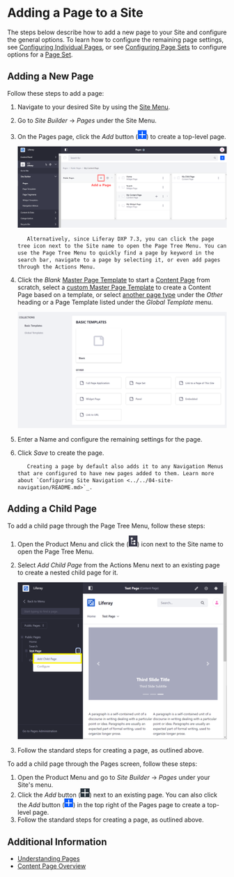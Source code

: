 # Adding a Page to a Site

The steps below describe how to add a new page to your Site and configure the general options. To learn how to configure the remaining page settings, see [Configuring Individual Pages](../page-settings/configuring-individual-pages.md), or see [Configuring Page Sets](../page-settings/configuring-page-sets.md) to configure options for a [Page Set](../understanding-pages/understanding-pages.md#page-sets).

## Adding a New Page

Follow these steps to add a page:

1. Navigate to your desired Site by using the [Site Menu](../../../getting-started/navigating-dxp.md#site-menu).

1. Go to *Site Builder* &rarr; *Pages* under the Site Menu.

1. On the Pages page, click the *Add* button (![Add](../../../images/icon-add.png)) to create a top-level page.

    ![The Pages screen lets you edit your Site pages as a whole.](./adding-a-page-to-a-site/images/01.png)

    ```tip::
       Alternatively, since Liferay DXP 7.3, you can click the page tree icon next to the Site name to open the Page Tree Menu. You can use the Page Tree Menu to quickly find a page by keyword in the search bar, navigate to a page by selecting it, or even add pages through the Actions Menu.
    ```

1. Click the *Blank* [Master Page Template](../defining-headers-and-footers/master-page-templates.md) to start a [Content Page](../understanding-pages/understanding-pages.md#page-types) from scratch, select a [custom Master Page Template](../defining-headers-and-footers/creating-a-master-page-template.md) to create a Content Page based on a template, or select [another page type](../understanding-pages/other-page-types.md) under the *Other* heading or a Page Template listed under the *Global Template* menu.

    ![You must select a page type when adding pages.](./adding-a-page-to-a-site/images/04.png)

1. Enter a Name and configure the remaining settings for the page.

1. Click *Save* to create the page.

    ```tip::
       Creating a page by default also adds it to any Navigation Menus that are configured to have new pages added to them. Learn more about `Configuring Site Navigation <../../04-site-navigation/README.md>`_.
    ```

## Adding a Child Page

To add a child page through the Page Tree Menu, follow these steps:

1. Open the Product Menu and click the (![icon-page-tree](../../../images/icon-page-tree.png)) icon next to the Site name to open the Page Tree Menu.
1. Select *Add Child Page* from the Actions Menu next to an existing page to create a nested child page for it.

    ![Adding a Child Page using the Page Tree menu.](adding-a-page-to-a-site/images/05.png)

1. Follow the standard steps for creating a page, as outlined above.

To add a child page through the Pages screen, follow these steps:

1. Open the Product Menu and go to *Site Builder* &rarr; *Pages* under your Site's menu.
1. Click the *Add* button (![Add](../../../images/icon-add-app.png)) next to an existing page. You can also click the *Add* button (![Add](../../../images/icon-add.png)) in the top right of the Pages page to create a top-level page.
1. Follow the standard steps for creating a page, as outlined above.

## Additional Information

* [Understanding Pages](../understanding-pages/understanding-pages.md)
* [Content Page Overview](../building-and-managing-content-pages/content-pages-overview.md)
